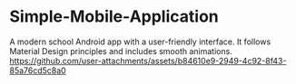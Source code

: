 # Simple-Mobile-Application
A modern school Android app with a user-friendly interface. It follows Material Design principles and includes smooth animations.
https://github.com/user-attachments/assets/b84610e9-2949-4c92-8f43-85a76cd5c8a0
